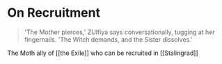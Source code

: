 # On Recruitment
> 'The Mother pierces,' ZUlfiya says conversationally, tugging at her fingernails. 'The Witch demands, and the Sister dissolves.'

The Moth ally of [[the Exile]] who can be recruited in [[Stalingrad]]